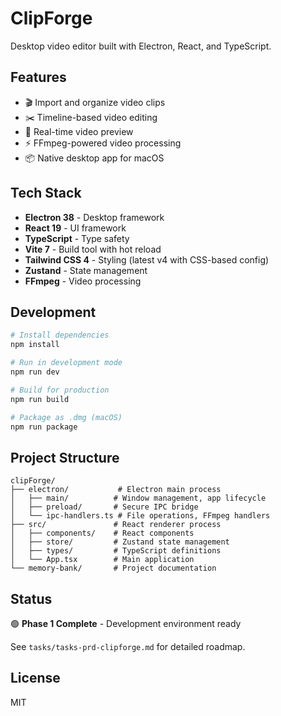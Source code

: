 # ClipForge

Desktop video editor built with Electron, React, and TypeScript.

## Features

- 🎬 Import and organize video clips
- ✂️ Timeline-based video editing
- 🎥 Real-time video preview
- ⚡ FFmpeg-powered video processing
- 📦 Native desktop app for macOS

## Tech Stack

- **Electron 38** - Desktop framework
- **React 19** - UI framework
- **TypeScript** - Type safety
- **Vite 7** - Build tool with hot reload
- **Tailwind CSS 4** - Styling (latest v4 with CSS-based config)
- **Zustand** - State management
- **FFmpeg** - Video processing

## Development

```bash
# Install dependencies
npm install

# Run in development mode
npm run dev

# Build for production
npm run build

# Package as .dmg (macOS)
npm run package
```

## Project Structure

```
clipForge/
├── electron/           # Electron main process
│   ├── main/          # Window management, app lifecycle
│   ├── preload/       # Secure IPC bridge
│   └── ipc-handlers.ts # File operations, FFmpeg handlers
├── src/               # React renderer process
│   ├── components/    # React components
│   ├── store/         # Zustand state management
│   ├── types/         # TypeScript definitions
│   └── App.tsx        # Main application
└── memory-bank/       # Project documentation
```

## Status

🟢 **Phase 1 Complete** - Development environment ready

See `tasks/tasks-prd-clipforge.md` for detailed roadmap.

## License

MIT
